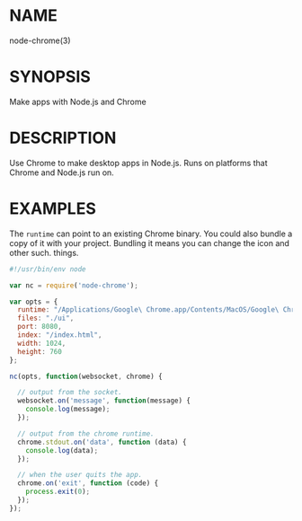 # NAME
node-chrome(3)

# SYNOPSIS
Make apps with Node.js and Chrome

# DESCRIPTION
Use Chrome to make desktop apps in Node.js. Runs on platforms that Chrome and 
Node.js run on.

# EXAMPLES
The `runtime` can point to an existing Chrome binary. You could also bundle a copy 
of it with your project. Bundling it means you can change the icon and other such.
things.

```js
#!/usr/bin/env node

var nc = require('node-chrome');

var opts = {
  runtime: "/Applications/Google\ Chrome.app/Contents/MacOS/Google\ Chrome",
  files: "./ui",
  port: 8080,
  index: "/index.html",
  width: 1024,
  height: 760
};

nc(opts, function(websocket, chrome) {

  // output from the socket.
  websocket.on('message', function(message) {
    console.log(message);
  });

  // output from the chrome runtime.
  chrome.stdout.on('data', function (data) {
    console.log(data);
  });

  // when the user quits the app.
  chrome.on('exit', function (code) {
    process.exit(0);
  });
});
```
